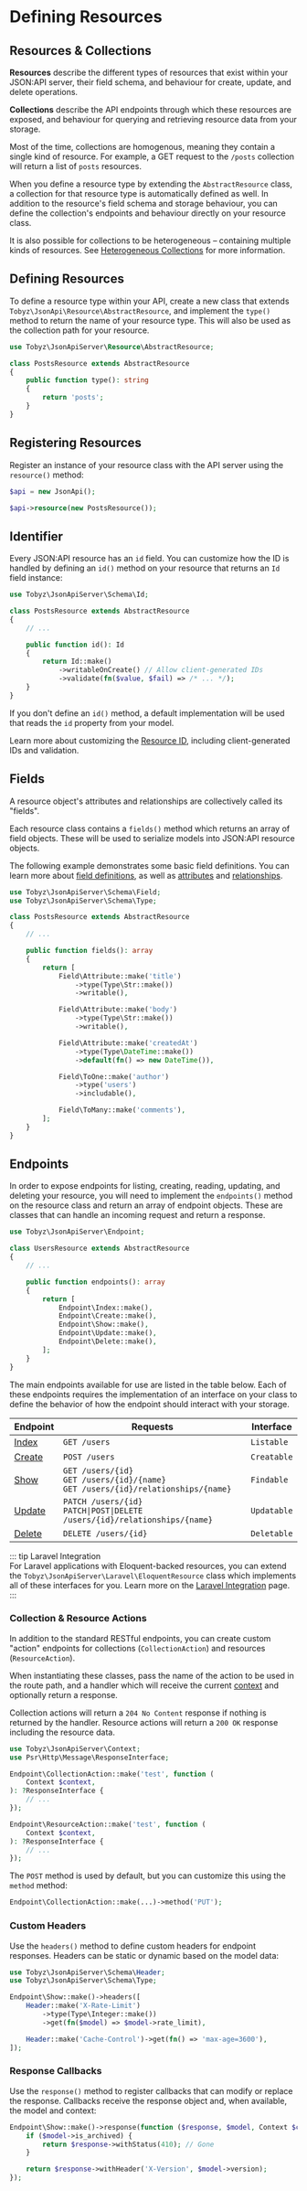 # Defining Resources

## Resources & Collections

**Resources** describe the different types of resources that exist within your
JSON:API server, their field schema, and behaviour for create, update, and
delete operations.

**Collections** describe the API endpoints through which these resources are
exposed, and behaviour for querying and retrieving resource data from your
storage.

Most of the time, collections are homogenous, meaning they contain a single kind
of resource. For example, a GET request to the `/posts` collection will return a
list of `posts` resources.

When you define a resource type by extending the `AbstractResource` class, a
collection for that resource type is automatically defined as well. In addition
to the resource's field schema and storage behaviour, you can define the
collection's endpoints and behaviour directly on your resource class.

It is also possible for collections to be heterogeneous – containing multiple
kinds of resources. See [Heterogeneous Collections](collections) for more
information.

## Defining Resources

To define a resource type within your API, create a new class that extends
`Tobyz\JsonApi\Resource\AbstractResource`, and implement the `type()` method to
return the name of your resource type. This will also be used as the collection
path for your resource.

```php
use Tobyz\JsonApiServer\Resource\AbstractResource;

class PostsResource extends AbstractResource
{
    public function type(): string
    {
        return 'posts';
    }
}
```

## Registering Resources

Register an instance of your resource class with the API server using the
`resource()` method:

```php
$api = new JsonApi();

$api->resource(new PostsResource());
```

## Identifier

Every JSON:API resource has an `id` field. You can customize how the ID is
handled by defining an `id()` method on your resource that returns an `Id` field
instance:

```php
use Tobyz\JsonApiServer\Schema\Id;

class PostsResource extends AbstractResource
{
    // ...

    public function id(): Id
    {
        return Id::make()
            ->writableOnCreate() // Allow client-generated IDs
            ->validate(fn($value, $fail) => /* ... */);
    }
}
```

If you don't define an `id()` method, a default implementation will be used that
reads the `id` property from your model.

Learn more about customizing the [Resource ID](id.md), including
client-generated IDs and validation.

## Fields

A resource object's attributes and relationships are collectively called its
"fields".

Each resource class contains a `fields()` method which returns an array of field
objects. These will be used to serialize models into JSON:API resource objects.

The following example demonstrates some basic field definitions. You can learn
more about [field definitions](fields.md), as well as
[attributes](attributes.md) and [relationships](relationships.md).

```php
use Tobyz\JsonApiServer\Schema\Field;
use Tobyz\JsonApiServer\Schema\Type;

class PostsResource extends AbstractResource
{
    // ...

    public function fields(): array
    {
        return [
            Field\Attribute::make('title')
                ->type(Type\Str::make())
                ->writable(),

            Field\Attribute::make('body')
                ->type(Type\Str::make())
                ->writable(),

            Field\Attribute::make('createdAt')
                ->type(Type\DateTime::make())
                ->default(fn() => new DateTime()),

            Field\ToOne::make('author')
                ->type('users')
                ->includable(),

            Field\ToMany::make('comments'),
        ];
    }
}
```

## Endpoints

In order to expose endpoints for listing, creating, reading, updating, and
deleting your resource, you will need to implement the `endpoints()` method on
the resource class and return an array of endpoint objects. These are classes
that can handle an incoming request and return a response.

```php
use Tobyz\JsonApiServer\Endpoint;

class UsersResource extends AbstractResource
{
    // ...

    public function endpoints(): array
    {
        return [
            Endpoint\Index::make(),
            Endpoint\Create::make(),
            Endpoint\Show::make(),
            Endpoint\Update::make(),
            Endpoint\Delete::make(),
        ];
    }
}
```

The main endpoints available for use are listed in the table below. Each of
these endpoints requires the implementation of an interface on your class to
define the behavior of how the endpoint should interact with your storage.

| Endpoint            | Requests                                                                                | Interface   |
| ------------------- | --------------------------------------------------------------------------------------- | ----------- |
| [Index](list.md)    | `GET /users`                                                                            | `Listable`  |
| [Create](create.md) | `POST /users`                                                                           | `Creatable` |
| [Show](show.md)     | `GET /users/{id}`<br>`GET /users/{id}/{name}`<br>`GET /users/{id}/relationships/{name}` | `Findable`  |
| [Update](update.md) | `PATCH /users/{id}`<br>`PATCH\|POST\|DELETE /users/{id}/relationships/{name}`           | `Updatable` |
| [Delete](delete.md) | `DELETE /users/{id}`                                                                    | `Deletable` |

::: tip Laravel Integration  
For Laravel applications with Eloquent-backed resources, you can extend the
`Tobyz\JsonApiServer\Laravel\EloquentResource` class which implements all of
these interfaces for you. Learn more on the
[Laravel Integration](laravel.md#eloquent-resources) page.  
:::

### Collection & Resource Actions

In addition to the standard RESTful endpoints, you can create custom "action"
endpoints for collections (`CollectionAction`) and resources (`ResourceAction`).

When instantiating these classes, pass the name of the action to be used in the
route path, and a handler which will receive the current [context](context.md)
and optionally return a response.

Collection actions will return a `204 No Content` response if nothing is
returned by the handler. Resource actions will return a `200 OK` response
including the resource data.

```php
use Tobyz\JsonApiServer\Context;
use Psr\Http\Message\ResponseInterface;

Endpoint\CollectionAction::make('test', function (
    Context $context,
): ?ResponseInterface {
    // ...
});

Endpoint\ResourceAction::make('test', function (
    Context $context,
): ?ResponseInterface {
    // ...
});
```

The `POST` method is used by default, but you can customize this using the
`method` method:

```php
Endpoint\CollectionAction::make(...)->method('PUT');
```

### Custom Headers

Use the `headers()` method to define custom headers for endpoint responses.
Headers can be static or dynamic based on the model data:

```php
use Tobyz\JsonApiServer\Schema\Header;
use Tobyz\JsonApiServer\Schema\Type;

Endpoint\Show::make()->headers([
    Header::make('X-Rate-Limit')
        ->type(Type\Integer::make())
        ->get(fn($model) => $model->rate_limit),

    Header::make('Cache-Control')->get(fn() => 'max-age=3600'),
]);
```

### Response Callbacks

Use the `response()` method to register callbacks that can modify or replace the
response. Callbacks receive the response object and, when available, the model
and context:

```php
Endpoint\Show::make()->response(function ($response, $model, Context $context) {
    if ($model->is_archived) {
        return $response->withStatus(410); // Gone
    }

    return $response->withHeader('X-Version', $model->version);
});
```
